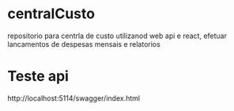# centralCusto
repositorio para centrla de custo utilizanod web api e react, efetuar lancamentos de despesas mensais e relatorios


# Teste api
http://localhost:5114/swagger/index.html